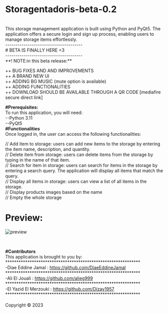 # Storagentadoris-beta-0.2

<br>
This storage management application is built using Python and PyQt5. The application offers a secure login and sign up process, enabling users to manage storage items effortlessly.<br>
--------------------------------------<br>
     # BETA IS FINALLY HERE <3 <br>
--------------------------------------<br>
**! NOTE:in this beta release:**<br>

++ BUG FIXES AND AND IMPROVEMENTS<br>
++ A BRAND NEW UI<br>
++ ADDING BG MUSIC (mute option is available)<br>
++ ADDING FUNCTIONALITIES <br>
++ DOWNLOAD SHOULD BE AVAILABLE THROUGH A QR CODE [mediafire secure direct link]<br>

**#Prerequisites:**<br>
 To run this application, you will need:<br>
--Python 3.11<br>
--PyQt5<br>
**#Functionalities**<br>
Once logged in, the user can access the following functionalities:<br>

// Add item to storage:  users can add new items to the storage by entering the item name, description, and quantity.<br>
// Delete item from storage:  users can delete items from the storage by typing in the name of that item.<br>
// Search for item in storage: users can search for items in the storage by entering a search query. The application will display all items that match the query.<br>
// Display all items in storage: users can view a list of all items in the storage.<br>
// Display products images based on the name<br>
// Empty the whole storage<br>

# Preview:<br>
![preview](https://github.com/DiaeEddineJamal/Storagentadoris-beta-0.2/assets/86086748/56143d09-d8ed-4242-99a8-3545e162ff33)

 <br>

**#Contributors**<br>
This application is brought to you by:<br>
*************************************************************<br>
-Diae Eddine Jamal : https://github.com/DiaeEddineJamal<br>
*************************************************************<br>
-Ali El Jouali : https://github.com/alieg999<br>
*************************************************************<br>
-El Yazid El Merzouki : https://github.com/Dizay1957<br>
*************************************************************<br>
<br>
Copyright © 2023
